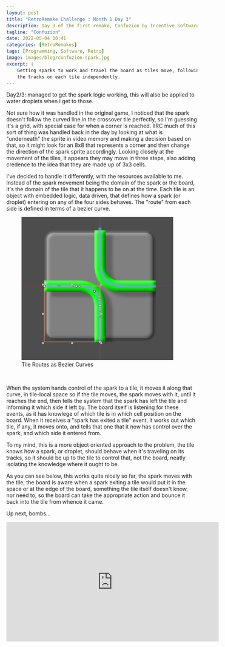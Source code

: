 ```yaml
---
layout: post
title: "RetroRemake Challenge : Month 1 Day 3"
description: Day 3 of the first remake, Confuzion by Incentive Software.
tagline: "Confuzion"
date: 2022-05-04 10:41
categories: [RetroRemakes]
tags: [Programming, Software, Retro]
image: images/blog/confuzion-spark.jpg
excerpt: |
    Getting sparks to work and travel the board as tiles move, following
    the tracks on each tile independently.
---
```



Day2/3: managed to get the spark logic working, this will also be applied to
water droplets when I get to those. 

Not sure how it was handled in the original game, I noticed that the spark 
doesn't follow the curved line in the crossover tile perfectly, so I'm guessing
it's a grid, with special case for when a corner is reached. IIRC much of this
sort of thing was handled back in the day by looking at what is "underneath" the
sprite in video memory and making a decision based on that, so it might look
for an 8x8 that represents a corner and then change the direction of the spark
sprite accordingly. Looking closely at the movement of the tiles, it appears
they may move in three steps, also adding credence to the idea that they are
made up of 3x3 cells.

I've decided to handle it differently, with the resources available to me. 
Instead of the spark movement being the domain of the spark or the board, it's 
the domain of the tile that it happens to be on at the time. Each tile is an
object with embedded logic, data driven, that defines how a spark (or droplet)
entering on any of the four sides behaves. The "route" from each side is 
defined in terms of a bezier curve. 

<figure>
    <img src="/images/blog/tile_routes.jpg" width="400" alt="Tile Routes">
    <figcaption>Tile Routes as Bezier Curves</figcaption>
</figure>
<br/>


When the system hands control of the spark to a tile, it moves it along that
curve, in tile-local space so if the tile moves, the spark moves with it, until
it reaches the end, then tells the system that the spark has left the tile and
informing it which side it left by. The board itself is listening for these
events, as it has knowlege of which tile is in which cell position on the
board. When it receives a "spark has exited a tile" event, it works out which
tile, if any, it moves onto, and tells that one that it now has control over
the spark, and which side it entered from.

To my mind, this is a more object oriented approach to the problem, the tile
knows how a spark, or droplet, should behave when it's traveling on its tracks, 
so it should be up to the tile to control that, not the board, neatly isolating
the knowledge where it ought to be.

As you can see below, this works quite nicely so far, the spark moves with the 
tile, the board is aware when a spark exiting a tile would put it in the space
or at the edge of the board, something the tile itself doesn't know, nor need
to, so the board can take the appropriate action and bounce it back into the 
tile from whence it came.

Up next, bombs...


<iframe width="560" height="315" src="https://www.youtube.com/embed/UYOW8l0y25I" title="YouTube video player" frameborder="0" allow="accelerometer; autoplay; clipboard-write; encrypted-media; gyroscope; picture-in-picture" allowfullscreen></iframe>

